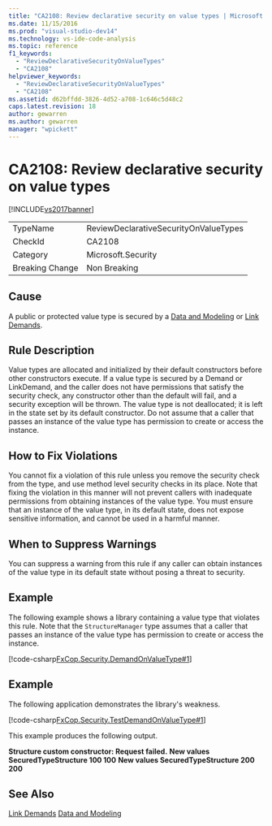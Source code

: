 ```yaml
---
title: "CA2108: Review declarative security on value types | Microsoft Docs"
ms.date: 11/15/2016
ms.prod: "visual-studio-dev14"
ms.technology: vs-ide-code-analysis
ms.topic: reference
f1_keywords:
  - "ReviewDeclarativeSecurityOnValueTypes"
  - "CA2108"
helpviewer_keywords:
  - "ReviewDeclarativeSecurityOnValueTypes"
  - "CA2108"
ms.assetid: d62bffdd-3826-4d52-a708-1c646c5d48c2
caps.latest.revision: 18
author: gewarren
ms.author: gewarren
manager: "wpickett"
---
```

# CA2108: Review declarative security on value types
[!INCLUDE[vs2017banner](../includes/vs2017banner.md)]

|||
|-|-|
|TypeName|ReviewDeclarativeSecurityOnValueTypes|
|CheckId|CA2108|
|Category|Microsoft.Security|
|Breaking Change|Non Breaking|

## Cause
 A public or protected value type is secured by a [Data and Modeling](https://msdn.microsoft.com/library/8c37635d-e2c1-4b64-a258-61d9e87405e6) or [Link Demands](https://msdn.microsoft.com/library/a33fd5f9-2de9-4653-a4f0-d9df25082c4d).

## Rule Description
 Value types are allocated and initialized by their default constructors before other constructors execute. If a value type is secured by a Demand or LinkDemand, and the caller does not have permissions that satisfy the security check, any constructor other than the default will fail, and a security exception will be thrown. The value type is not deallocated; it is left in the state set by its default constructor. Do not assume that a caller that passes an instance of the value type has permission to create or access the instance.

## How to Fix Violations
 You cannot fix a violation of this rule unless you remove the security check from the type, and use method level security checks in its place. Note that fixing the violation in this manner will not prevent callers with inadequate permissions from obtaining instances of the value type. You must ensure that an instance of the value type, in its default state, does not expose sensitive information, and cannot be used in a harmful manner.

## When to Suppress Warnings
 You can suppress a warning from this rule if any caller can obtain instances of the value type in its default state without posing a threat to security.

## Example
 The following example shows a library containing a value type that violates this rule. Note that the `StructureManager` type assumes that a caller that passes an instance of the value type has permission to create or access the instance.

 [!code-csharp[FxCop.Security.DemandOnValueType#1](../snippets/csharp/VS_Snippets_CodeAnalysis/FxCop.Security.DemandOnValueType/cs/FxCop.Security.DemandOnValueType.cs#1)]

## Example
 The following application demonstrates the library's weakness.

 [!code-csharp[FxCop.Security.TestDemandOnValueType#1](../snippets/csharp/VS_Snippets_CodeAnalysis/FxCop.Security.TestDemandOnValueType/cs/FxCop.Security.TestDemandOnValueType.cs#1)]

 This example produces the following output.

 **Structure custom constructor: Request failed.**
**New values SecuredTypeStructure 100 100**
**New values SecuredTypeStructure 200 200**
## See Also
 [Link Demands](https://msdn.microsoft.com/library/a33fd5f9-2de9-4653-a4f0-d9df25082c4d)
 [Data and Modeling](https://msdn.microsoft.com/library/8c37635d-e2c1-4b64-a258-61d9e87405e6)
